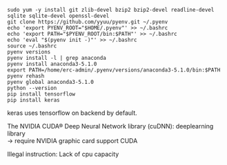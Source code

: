 ```
sudo yum -y install git zlib-devel bzip2 bzip2-devel readline-devel sqlite sqlite-devel openssl-devel
git clone https://github.com/yyuu/pyenv.git ~/.pyenv
echo 'export PYENV_ROOT="$HOME/.pyenv"' >> ~/.bashrc
echo 'export PATH="$PYENV_ROOT/bin:$PATH"' >> ~/.bashrc
echo 'eval "$(pyenv init -)"' >> ~/.bashrc
source ~/.bashrc
pyenv versions
pyenv install -l | grep anaconda
pyenv install anaconda3-5.1.0
export PATH=/home/erc-admin/.pyenv/versions/anaconda3-5.1.0/bin:$PATH
pyenv rehash
pyenv global anaconda3-5.1.0
python --version
pip install tensorflow
pip install keras
```

keras uses tensorflow on backend by default.

The NVIDIA CUDA® Deep Neural Network library (cuDNN): deeplearning library  
-> require NVIDIA graphic card support CUDA 

Illegal instruction: Lack of cpu capacity
